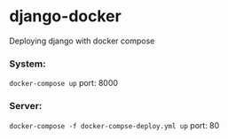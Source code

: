 # django-docker
Deploying django with docker compose


### System:
`docker-compose up`
port: 8000

### Server:
`docker-compose -f docker-compse-deploy.yml up`
port: 80
